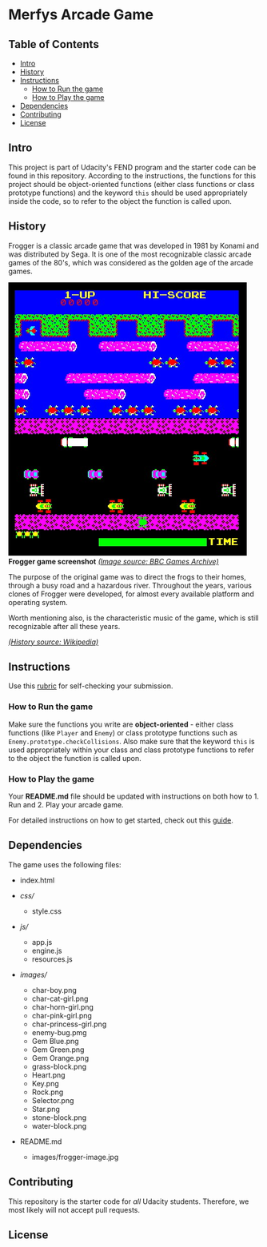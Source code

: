 # Merfys Arcade Game

## Table of Contents

- [Intro](#intro)
- [History](#history)
- [Instructions](#instructions)
	- [How to Run the game](#how-to-run-the-game)
	- [How to Play the game](#how-to-play-the-game)
- [Dependencies](#dependencies)
- [Contributing](#contributing)
- [License](#license)

## Intro

This project is part of Udacity's FEND program and the starter code can be found in this repository. According to the instructions, the functions for this project should be object-oriented functions (either class functions or class prototype functions) and the keyword `this` should be used appropriately inside the code, so to refer to the object the function is called upon.

## History

Frogger is a classic arcade game that was developed in 1981 by Konami and was distributed by Sega. It is one of the most recognizable classic arcade games of the 80's, which was considered as the golden age of the arcade games.

![frogger arcade game screenshot](images/frogger-image.jpg)  
**Frogger game screenshot** [_(Image source: BBC Games Archive)_](http://bbcmicro.co.uk/game.php?id=1934)

The purpose of the original game was to direct the frogs to their homes, through a busy road and a hazardous river. Throughout the years, various clones of Frogger were developed, for almost every available platform and operating system. 

Worth mentioning also, is the characteristic music of the game, which is still recognizable after all these years.

[_(History source: Wikipedia)_](https://en.wikipedia.org/wiki/Frogger)

## Instructions

Use this [rubric](https://review.udacity.com/#!/rubrics/2013/view) for self-checking your submission.

### How to Run the game

Make sure the functions you write are **object-oriented** - either class functions (like `Player` and `Enemy`) or class prototype functions such as `Enemy.prototype.checkCollisions`. Also make sure that the keyword `this` is used appropriately within your class and class prototype functions to refer to the object the function is called upon.

### How to Play the game

Your **README.md** file should be updated with instructions on both how to 1. Run and 2. Play your arcade game.

For detailed instructions on how to get started, check out this [guide](https://docs.google.com/document/d/1v01aScPjSWCCWQLIpFqvg3-vXLH2e8_SZQKC8jNO0Dc/pub?embedded=true).

## Dependencies  

The game uses the following files:  

- index.html  
  
- _css/_
	- style.css  
  
- _js/_
	- app.js
	- engine.js
	- resources.js  
  
- _images/_
	- char-boy.png
	- char-cat-girl.png
	- char-horn-girl.png
	- char-pink-girl.png
	- char-princess-girl.png
	- enemy-bug.pmg
	- Gem Blue.png
	- Gem Green.png
	- Gem Orange.png
	- grass-block.png
	- Heart.png
	- Key.png
	- Rock.png
	- Selector.png
	- Star.png
	- stone-block.png
	- water-block.png  
  
- README.md
	- images/frogger-image.jpg  

## Contributing

This repository is the starter code for _all_ Udacity students. Therefore, we most likely will not accept pull requests.

## License


